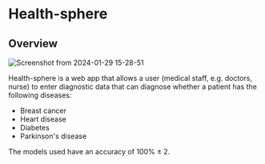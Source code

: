 # Health-sphere

## Overview

![Screenshot from 2024-01-29 15-28-51](https://github.com/morikeli/health-sphere/assets/78599959/0670de40-9b80-4407-b1bd-89b4afb1f8bc)

Health-sphere is a web app that allows a user (medical staff, e.g. doctors, nurse) to enter diagnostic data that can diagnose whether a patient has the following diseases:
- Breast cancer
- Heart disease
- Diabetes
- Parkinson's disease

The models used have an accuracy of 100% ± 2.

